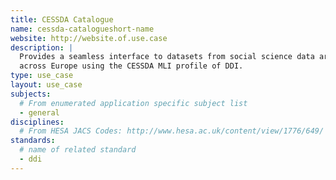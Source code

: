 ```yaml
---
title: CESSDA Catalogue
name: cessda-catalogueshort-name
website: http://website.of.use.case
description: | 
  Provides a seamless interface to datasets from social science data archives
  across Europe using the CESSDA MLI profile of DDI.
type: use_case
layout: use_case
subjects:
  # From enumerated application specific subject list
  - general
disciplines:
  # From HESA JACS Codes: http://www.hesa.ac.uk/content/view/1776/649/
standards:
  # name of related standard 
  - ddi
---
```

